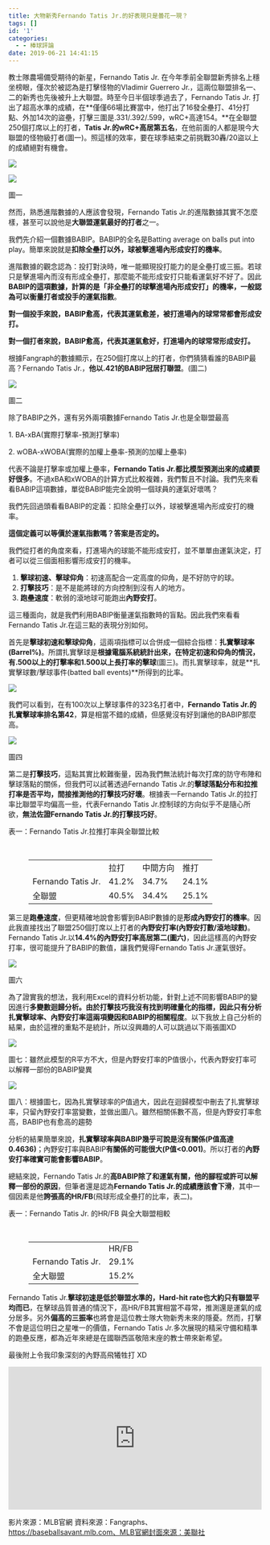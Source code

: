 ```yaml
---
title: 大物新秀Fernando Tatis Jr.的好表現只是曇花一現？
tags: []
id: '1'
categories:
  - - 棒球評論
date: 2019-06-21 14:41:15
---
```


教士隊農場備受期待的新星，Fernando Tatis Jr. 在今年季前全聯盟新秀排名上穩坐榜眼，僅次於被認為是打擊怪物的Vladimir Guerrero Jr.，這兩位聯盟排名一、二的新秀也先後被升上大聯盟。時至今日半個球季過去了，Fernando Tatis Jr. 打出了超高水準的成績，在**僅僅66場比賽當中，他打出了16發全壘打、41分打點、外加14次的盜壘，打擊三圍是.331/.392/.599，wRC+高達154。**在全聯盟250個打席以上的打者，**Tatis Jr.的wRC+高居第五名**，在他前面的人都是現今大聯盟的怪物級打者(圖一)。照這樣的效率，要在球季結束之前挑戰30轟/20盜以上的成績絕對有機會。

![](https://i.imgur.com/ZVPRDxV.jpg)

<!-- more -->

![](https://i.imgur.com/x2ENjVo.jpg)

圖一

然而，熟悉進階數據的人應該會發現，Fernando Tatis Jr.的進階數據其實不怎麼樣，甚至可以說他是**大聯盟運氣最好的打者**之一。

我們先介紹一個數據BABIP。BABIP的全名是Batting average on balls put into play。簡單來說就是**扣除全壘打以外，球被擊進場內形成安打的機率**。

進階數據的觀念認為：投打對決時，唯一能顯現投打能力的是全壘打或三振。若球只是擊進場內而沒有形成全壘打，那麼能不能形成安打只能看運氣好不好了。因此**BABIP的這項數據，計算的是「非全壘打的球擊進場內形成安打」的機率，一般認為可以衡量打者或投手的運氣指數**。

**對一個投手來說，BABIP愈高，代表其運氣愈差，被打進場內的球常常都會形成安打。**

**對一個打者來說，BABIP愈高，代表其運氣愈好，打進場內的球常常形成安打。**

根據Fangraph的數據顯示，在250個打席以上的打者，你們猜猜看誰的BABIP最高？Fernando Tatis Jr.，**他以.421的BABIP冠居打聯盟**。(圖二)

![](https://i.imgur.com/XZLt9bj.jpg)

圖二

除了BABIP之外，還有另外兩項數據Fernando Tatis Jr.也是全聯盟最高

1\. BA-xBA(實際打擊率-預測打擊率)

2\. wOBA-xWOBA(實際的加權上壘率-預測的加權上壘率)

代表不論是打擊率或加權上壘率，**Fernando Tatis Jr.都比模型預測出來的成績要好很多**。不過xBA和xWOBA的計算方式比較複雜，我們暫且不討論。我們先來看看BABIP這項數據，單從BABIP能完全說明一個球員的運氣好壞嗎？

我們先回過頭看看BABIP的定義：扣除全壘打以外，球被擊進場內形成安打的機率。

**這個定義可以等價於運氣指數嗎？答案是否定的。**

我們從打者的角度來看，打進場內的球能不能形成安打，並不單單由運氣決定，打者可以從三個面相影響形成安打的機率。

1.  **擊球初速、擊球仰角**：初速高配合一定高度的仰角，是不好防守的球。
2.  **打擊技巧**：是不是能將球的方向控制到沒有人的地方。
3.  **跑壘速度**：軟弱的滾地球可能跑出**內野安打**。

這三種面向，就是我們利用BABIP衡量運氣指數時的盲點。因此我們來看看Fernando Tatis Jr.在這三點的表現分別如何。

首先是**擊球初速和擊球仰角**，這兩項指標可以合併成一個綜合指標：**扎實擊球率(Barrel%)**。所謂扎實擊球是**根據電腦系統統計出來，在特定初速和仰角的情況，有.500以上的打擊率和1.500以上長打率的擊球**(圖三)。而扎實擊球率，就是**扎實擊球數/擊球事件(batted ball events)**所得到的比率。

![](https://i.imgur.com/6vmavKD.jpg)

我們可以看到，在有100次以上擊球事件的323名打者中，**Fernando Tatis Jr.的扎實擊球率排名第42**，算是相當不錯的成績，但感覺沒有好到讓他的BABIP那麼高。

![](https://i.imgur.com/Ruowcv4.jpg)

圖四

第二是**打擊技巧**，這點其實比較難衡量，因為我們無法統計每次打席的防守布陣和擊球落點的關係，但我們可以試著透過Fernando Tatis Jr.的**擊球落點分布和拉推打率是否平均，間接推測他的打擊技巧好壞**。根據表一Fernando Tatis Jr.的拉打率比聯盟平均偏高一些，代表Fernando Tatis Jr.控制球的方向似乎不是隨心所欲，**無法佐證Fernando Tatis Jr.的打擊技巧好**。

表一：Fernando Tatis Jr.拉推打率與全聯盟比較

 

<figure class="wp-block-table is-style-regular"><table><tbody><tr><td>&nbsp;</td><td>拉打</td><td>中間方向</td><td>推打</td></tr><tr><td>Fernando Tatis Jr.</td><td>41.2%</td><td>34.7%</td><td>24.1%</td></tr><tr><td>全聯盟</td><td>40.5%</td><td>34.4%</td><td>25.1%</td></tr></tbody></table></figure>

第三是**跑壘速度**，但更精確地說會影響到BABIP數據的是**形成內野安打的機率**。因此我直接找出了聯盟250個打席以上打者的**內野安打率(內野安打數/滾地球數)**。Fernando Tatis Jr.以**14.4%的內野安打率高居第二(圖六)**，因此這樣高的內野安打率，很可能提升了BABIP的數值，讓我們覺得Fernando Tatis Jr.運氣很好。

![](https://i.imgur.com/psig0vL.jpg)

圖六

為了證實我的想法，我利用Excel的資料分析功能，針對上述不同影響BABIP的變因進行**多變數迴歸分析。**由於打擊技巧我沒有找到明確量化的指標，因此只有**分析扎實擊球率、內野安打率這兩項變因和BABIP的相關程度**。以下我放上自己分析的結果，由於這裡的重點不是統計，所以沒興趣的人可以跳過以下兩張圖XD

![](https://i.imgur.com/MFjG3E8.jpg)

圖七：雖然此模型的R平方不大，但是內野安打率的P值很小，代表內野安打率可以解釋一部份的BABIP變異

![](https://i.imgur.com/w5xDgIx.jpg)


圖八：根據圖七，因為扎實擊球率的P值過大，因此在迴歸模型中刪去了扎實擊球率，只留內野安打率當變數，並做出圖八。雖然相關係數不高，但是內野安打率愈高，BABIP也有愈高的趨勢

分析的結果簡單來說，**扎實擊球率與BABIP幾乎可說是沒有關係(P值高達0.4636)**；內野安打率與BABIP**有關係的可能很大(P值<0.001)**。所以打者的**內野安打率確實可能會影響BABIP**。

總結來說，Fernando Tatis Jr.的**高BABIP除了和運氣有關，他的腳程或許可以解釋一部份的原因**，但筆者還是認為**Fernando Tatis Jr.的成績應該會下滑**，其中一個因素是他**誇張高的HR/FB**(飛球形成全壘打的比率，表二)。

表一：Fernando Tatis Jr. 的HR/FB 與全大聯盟相較

 
<figure class="wp-block-table is-style-regular"><table><tbody><tr><td>&nbsp;</td><td>HR/FB</td></tr><tr><td>Fernando Tatis Jr.</td><td>29.1%</td></tr><tr><td>全大聯盟</td><td>15.2%</td></tr></tbody></table></figure>

Fernando Tatis Jr.**擊球初速是低於聯盟水準的，Hard-hit rate也大約只有聯盟平均而已**，在擊球品質普通的情況下，高HR/FB其實相當不尋常，推測還是運氣的成分居多。另外**偏高的三振率**也將會是這位教士隊大物新秀未來的隱憂。然而，打擊不會是這位明日之星唯一的價值，Fernando Tatis Jr.多次展現的精采守備和精準的跑壘反應，都為近年來總是在國聯西區敬陪末座的教士帶來新希望。

最後附上令我印象深刻的內野高飛犧牲打 XD

<style>.embed-container { position: relative; padding-bottom: 56.25%; height: 0; overflow: hidden; max-width: 100%; } .embed-container iframe, .embed-container object, .embed-container embed { position: absolute; top: 0; left: 0; width: 100%; height: 100%; }</style><div class='embed-container'><iframe src='https://streamable.com/m/tatis-out-at-home-is-overturned' frameborder='0' allowfullscreen></iframe></div>

影片來源：MLB官網 資料來源：Fangraphs、https://baseballsavant.mlb.com、MLB官網封面來源：美聯社